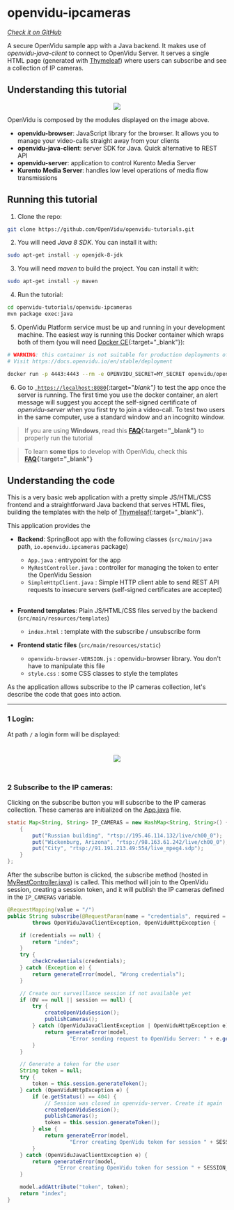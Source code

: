 # openvidu-ipcameras
<a href="https://github.com/OpenVidu/openvidu-tutorials/tree/master/openvidu-ipcameras" target="_blank"><i class="icon ion-social-github"> Check it on GitHub</i></a>


A secure OpenVidu sample app with a Java backend. It makes use of _openvidu-java-client_ to connect to OpenVidu Server. It serves a single HTML page (generated with [Thymeleaf](http://www.thymeleaf.org/)) where users can subscribe and see a collection of IP cameras.

## Understanding this tutorial

<p align="center">
  <img class="img-responsive" src="img/tutorials/openvidu-ipcameras.png">
</p>

OpenVidu is composed by the modules displayed on the image above.

- **openvidu-browser**: JavaScript library for the browser. It allows you to manage your video-calls straight away from your clients
- **openvidu-java-client**: server SDK for Java. Quick alternative to REST API
- **openvidu-server**: application to control Kurento Media Server
- **Kurento Media Server**: handles low level operations of media flow transmissions

## Running this tutorial

1) Clone the repo:

```bash
git clone https://github.com/OpenVidu/openvidu-tutorials.git
```

2) You will need _Java 8 SDK_. You can install it with:

```bash
sudo apt-get install -y openjdk-8-jdk
```

3) You will need _maven_ to build the project. You can install it with:

```bash
sudo apt-get install -y maven
```

4) Run the tutorial:

```bash
cd openvidu-tutorials/openvidu-ipcameras
mvn package exec:java
```

5) OpenVidu Platform service must be up and running in your development machine. The easiest way is running this Docker container which wraps both of them (you will need [Docker CE](https://store.docker.com/search?type=edition&offering=community){:target="_blank"}):

```bash
# WARNING: this container is not suitable for production deployments of OpenVidu Platform
# Visit https://docs.openvidu.io/en/stable/deployment

docker run -p 4443:4443 --rm -e OPENVIDU_SECRET=MY_SECRET openvidu/openvidu-server-kms:2.15.0
```

6) Go to _[`https://localhost:8080`](https://localhost:8080){:target="_blank"}_ to test the app once the server is running. The first time you use the docker container, an alert message will suggest you accept the self-signed certificate of _openvidu-server_ when you first try to join a video-call. To test two users in the same computer, use a standard window and an incognito window.

> If you are using **Windows**, read this **[FAQ](troubleshooting/#3-i-am-using-windows-to-run-the-tutorials-develop-my-app-anything-i-should-know){:target="_blank"}** to properly run the tutorial

> To learn **some tips** to develop with OpenVidu, check this **[FAQ](troubleshooting/#2-any-tips-to-make-easier-the-development-of-my-app-with-openvidu){:target="_blank"}**


## Understanding the code

This is a very basic web application with a pretty simple JS/HTML/CSS frontend and a straightforward Java backend that serves HTML files, building the templates with the help of [Thymeleaf](http://www.thymeleaf.org/){:target="_blank"}.

This application provides the

- **Backend**: SpringBoot app with the following classes (`src/main/java` path, `io.openvidu.ipcameras` package)
	- `App.java` : entrypoint for the app
	- `MyRestController.java` : controller for managing the token to enter the OpenVidu Session
	- `SimpleHttpClient.java` : Simple HTTP client able to send REST API requests to insecure servers (self-signed certificates are accepted)<br><br>

- **Frontend templates**: Plain JS/HTML/CSS files served by the backend (`src/main/resources/templates`)
	- `index.html` : template with the subscribe / unsubscribe form

- **Frontend static files** (`src/main/resources/static`)
 	- `openvidu-browser-VERSION.js` : openvidu-browser library. You don't have to manipulate this file
	- `style.css` : some CSS classes to style the templates

As the application allows subscribe to the IP cameras collection, let's describe the code that goes into action.

---

### 1 Login:

At path `/` a login form will be displayed:

<p align="center">
  <img class="img-responsive" style="padding: 25px 0;" src="img/docs/tutorials/ipcameras_index.png">
</p>

### 2 Subscribe to the IP cameras:

Clicking on the subscribe button you will subscribe to the IP cameras collection. These cameras are initialized on the [App.java](https://github.com/OpenVidu/openvidu-tutorials/blob/master/openvidu-ipcameras/src/main/java/io/openvidu/ipcameras/App.java#L33-L35) file.

```java
static Map<String, String> IP_CAMERAS = new HashMap<String, String>() {
	{
		put("Russian building", "rtsp://195.46.114.132/live/ch00_0");
		put("Wickenburg, Arizona", "rtsp://98.163.61.242/live/ch00_0");
		put("City", "rtsp://91.191.213.49:554/live_mpeg4.sdp");
	}
};
```

After the subscribe button is clicked, the subscribe method (hosted in [MyRestController.java](https://github.com/OpenVidu/openvidu-tutorials/blob/3f67046327360242e20c072e8cb0d5378b41fbd4/openvidu-ipcameras/src/main/java/io/openvidu/ipcameras/MyRestController.java#L47)) is called. This method will join to the OpenVidu session, creating a session token, and it will publish the IP cameras defined in the `IP_CAMERAS` variable.

```java
@RequestMapping(value = "/")
public String subscribe(@RequestParam(name = "credentials", required = false) String credentials, Model model)
		throws OpenViduJavaClientException, OpenViduHttpException {

	if (credentials == null) {
		return "index";
	}
	try {
		checkCredentials(credentials);
	} catch (Exception e) {
		return generateError(model, "Wrong credentials");
	}

	// Create our surveillance session if not available yet
	if (OV == null || session == null) {
		try {
			createOpenViduSession();
			publishCameras();
		} catch (OpenViduJavaClientException | OpenViduHttpException e) {
			return generateError(model,
					"Error sending request to OpenVidu Server: " + e.getCause() + ". " + e.getMessage());
		}
	}

	// Generate a token for the user
	String token = null;
	try {
		token = this.session.generateToken();
	} catch (OpenViduHttpException e) {
		if (e.getStatus() == 404) {
			// Session was closed in openvidu-server. Create it again
			createOpenViduSession();
			publishCameras();
			token = this.session.generateToken();
		} else {
			return generateError(model,
					"Error creating OpenVidu token for session " + SESSION_ID + ": " + e.getMessage());
		}
	} catch (OpenViduJavaClientException e) {
		return generateError(model,
				"Error creating OpenVidu token for session " + SESSION_ID + ": " + e.getMessage());
	}

	model.addAttribute("token", token);
	return "index";
}
```

<link rel="stylesheet" href="https://cdnjs.cloudflare.com/ajax/libs/fancybox/3.1.20/jquery.fancybox.min.css" />
<script src="https://cdnjs.cloudflare.com/ajax/libs/fancybox/3.1.20/jquery.fancybox.min.js"></script>
<script>
  $().fancybox({
    selector : '[data-fancybox="gallery"]',
    infobar : true,
    arrows : false,
    loop: true,
    protect: true,
    transitionEffect: 'slide',
    buttons : [
        'close'
    ],
    clickOutside : 'close',
    clickSlide   : 'close',
  });
</script>